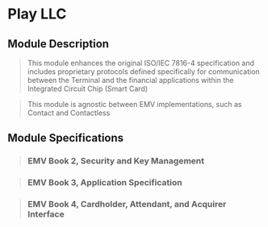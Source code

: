﻿# Play LLC

## Module Description

>This module enhances the original ISO/IEC 7816-4 specification and includes proprietary protocols defined specifically for communication between the Terminal and the financial applications within the Integrated Circuit Chip (Smart Card)


>This module is agnostic between EMV implementations, such as Contact and Contactless


## Module Specifications

> ### EMV Book 2, Security and Key Management


> ### EMV Book 3, Application Specification


> ### EMV Book 4, Cardholder, Attendant, and Acquirer Interface